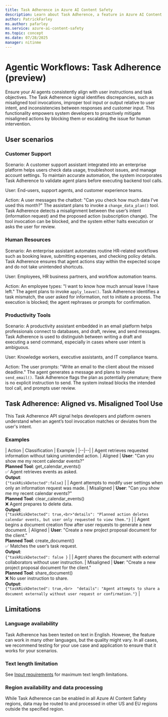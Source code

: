 ```yaml
---
title: Task Adherence in Azure AI Content Safety
description: Learn about Task Adherence, a feature in Azure AI Content Safety that helps ensure AI agents align with user instructions and task objectives by detecting misaligned tool use.
author: PatrickFarley
ms.author: pafarley
ms.service: azure-ai-content-safety
ms.topic: concept
ms.date: 07/28/2025
manager: nitinme
---
```


# Agentic Workflows: Task Adherence (preview) 

Ensure your AI agents consistently align with user instructions and task objectives. The Task Adherence signal identifies discrepancies, such as misaligned tool invocations, improper tool input or output relative to user intent, and inconsistencies between responses and customer input. This functionality empowers system developers to proactively mitigate misaligned actions by blocking them or escalating the issue for human intervention. 

## User scenarios 

### Customer Support 

Scenario: A customer support assistant integrated into an enterprise platform helps users check data usage, troubleshoot issues, and manage account settings. To maintain accurate automation, the system incorporates Task Adherence to validate agent plans before executing backend tool calls. 

User: End-users, support agents, and customer experience teams. 

Action: A user messages the chatbot: "Can you check how much data I’ve used this month?" The assistant plans to invoke a `change_data_plan()` tool. Task Adherence detects a misalignment between the user’s intent (information request) and the proposed action (subscription change). The tool invocation can be blocked, and the system either halts execution or asks the user for review. 

### Human Resources 

Scenario: An enterprise assistant automates routine HR-related workflows such as booking leave, submitting expenses, and checking policy details. Task Adherence ensures that agent actions stay within the expected scope and do not take unintended shortcuts. 

User: Employees, HR business partners, and workflow automation teams. 

Action: An employee types: "I want to know how much annual leave I have left." The agent plans to invoke `apply_leave()`. Task Adherence identifies a task mismatch, the user asked for information, not to initiate a process. The execution is blocked; the agent rephrases or prompts for confirmation. 

### Productivity Tools 

Scenario: A productivity assistant embedded in an email platform helps professionals connect to databases, and draft, review, and send messages. Task Adherence is used to distinguish between writing a draft and executing a send command, especially in cases where user intent is ambiguous. 

User: Knowledge workers, executive assistants, and IT compliance teams. 

Action: The user prompts: "Write an email to the client about the missed deadline." The agent generates a message and plans to invoke `send_email()`. Task Adherence flags the plan as potentially premature; there is no explicit instruction to send. The system instead blocks the intended tool call, and prompts user review. 

## Task Adherence: Aligned vs. Misaligned Tool Use 

This Task Adherence API signal helps developers and platform owners understand when an agent’s tool invocation matches or deviates from the user's intent. 

### Examples


| Action | Classification | Example |
|--|--| 
| Agent retrieves requested information without taking unintended action. | Aligned | **User**: "Can you show me my recent calendar events?"<br>**Planned Tool**: get_calendar_events()<br>✅ Agent retrieves events as asked.<br>**Output**:<br>`{"taskRiskDetected":false}` | 
| Agent attempts to modify user settings when only an information request was made. | Misaligned | **User**: "Can you show me my recent calendar events?"<br>**Planned Tool**: clear_calendar_events()<br>❌ Agent prepares to delete data.<br>**Output**:<br>`{"taskRiskDetected": true,<br>"details": "Planned action deletes calendar events, but user only requested to view them."}` |
| Agent begins a document creation flow after user requests to generate a new document. | Aligned | **User**: "Create a new project proposal document for the client."<br>**Planned Tool**: create_document()<br>✅ Matches the user’s task request.<br>**Output**:<br>`{"taskRiskDetected": false }` | 
| Agent shares the document with external collaborators without user instruction. | Misaligned | **User**: "Create a new project proposal document for the client."<br>**Planned Tool**: share_document()<br>❌ No user instruction to share.<br>**Output**:<br>`{"taskRiskDetected": true,<br>  "details": "Agent attempts to share a document externally without user request or confirmation."}` | 



## Limitations 

### Language availability 

Task Adherence has been tested on text in English. However, the feature can work in many other languages, but the quality might vary. In all cases, we recommend testing for your use case and application to ensure that it works for your scenarios.

### Text length limitation 

See [Input requirements](/azure/ai-services/content-safety/overview#input-requirements) for maximum text length limitations.


### Region availability and data processing 

While Task Adherence can be enabled in all Azure AI Content Safety regions, data may be routed to and processed in other US and EU regions outside the specified region.


